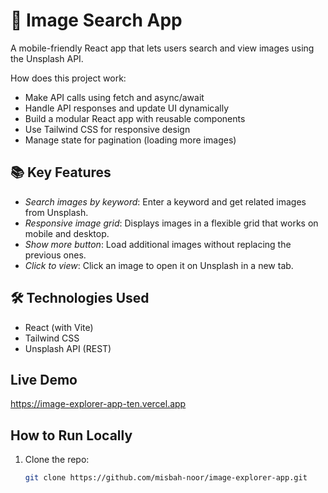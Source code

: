 # 📸 Image Search App

A mobile-friendly React app that lets users search and view images using the Unsplash API.

How does this project work:
- Make API calls using fetch and async/await
- Handle API responses and update UI dynamically
- Build a modular React app with reusable components
- Use Tailwind CSS for responsive design
- Manage state for pagination (loading more images)

## 📚 Key Features
- *Search images by keyword*: Enter a keyword and get related images from Unsplash.
- *Responsive image grid*: Displays images in a flexible grid that works on mobile and desktop.
- *Show more button*: Load additional images without replacing the previous ones.
- *Click to view*: Click an image to open it on Unsplash in a new tab.

## 🛠 Technologies Used
- React (with Vite)
- Tailwind CSS
- Unsplash API (REST)

## Live Demo
https://image-explorer-app-ten.vercel.app

## How to Run Locally
1. Clone the repo:
   ```bash
   git clone https://github.com/misbah-noor/image-explorer-app.git
